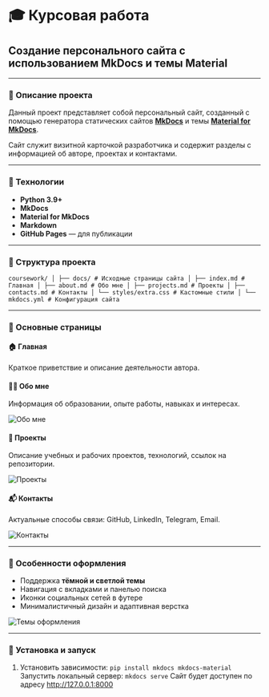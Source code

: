 # 🎓 Курсовая работа  
## Создание персонального сайта с использованием **MkDocs** и темы **Material**

---

### 📘 Описание проекта

Данный проект представляет собой персональный сайт, созданный с помощью генератора статических сайтов [**MkDocs**](https://www.mkdocs.org/) и темы [**Material for MkDocs**](https://squidfunk.github.io/mkdocs-material/).

Сайт служит визитной карточкой разработчика и содержит разделы с информацией об авторе, проектах и контактами.

---

### 🧩 Технологии

- **Python 3.9+**  
- **MkDocs**  
- **Material for MkDocs**  
- **Markdown**  
- **GitHub Pages** — для публикации

---

### 📂 Структура проекта
``
coursework/
│
├── docs/ # Исходные страницы сайта
│ ├── index.md # Главная
│ ├── about.md # Обо мне
│ ├── projects.md # Проекты
│ ├── contacts.md # Контакты
│ └── styles/extra.css # Кастомные стили
│
└── mkdocs.yml # Конфигурация сайта
``


---

### 🚀 Основные страницы

#### 🏠 Главная
Краткое приветствие и описание деятельности автора.

#### 👩‍💼 Обо мне
Информация об образовании, опыте работы, навыках и интересах.

![Обо мне](./../c3.png)

#### 🚀 Проекты
Описание учебных и рабочих проектов, технологий, ссылок на репозитории.

![Проекты](./../c2.png)

#### 📬 Контакты
Актуальные способы связи: GitHub, LinkedIn, Telegram, Email.

![Контакты](./../c1.png)

---

### 🎨 Особенности оформления

- Поддержка **тёмной и светлой темы**
- Навигация с вкладками и панелью поиска
- Иконки социальных сетей в футере
- Минималистичный дизайн и адаптивная верстка

![Темы оформления](./../c4.png)

---

### 🔧 Установка и запуск

1. Установить зависимости:
   ``
   pip install mkdocs mkdocs-material
   ``
Запустить локальный сервер:
``mkdocs serve``
Сайт будет доступен по адресу http://127.0.0.1:8000
